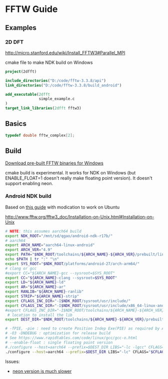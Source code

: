 # FFTW Guide

## Examples

### 2D DFT

http://micro.stanford.edu/wiki/Install_FFTW3#Parallel_MPI

cmake file to make NDK build on Windows
```cmake
project(2dfft)

include_directories("D:/code/fftw-3.3.8/api")
link_directories("D:/code/fftw-3.3.8/build_android")

add_executable(2dfft
               simple_example.c
)
target_link_libraries(2dfft fftw3)
```


## Basics

```c++
typedef double fftw_complex[2];
```

## Build

[Download pre-built FFTW binaries for Windows](http://www.fftw.org/install/windows.html)

cmake build is experimental. It works for NDK on Windows (but ENABLE_FLOAT=1 doesn't really make floating point version). It doesn't support enabling neon.

### Android NDK build

Based on [this guide](http://rajanyadhar.blogspot.com/2017/06/it-and-fftw-integration-with-android-ndk.html) with modication to work on Ubuntu

http://www.fftw.org/fftw3_doc/Installation-on-Unix.html#Installation-on-Unix

```sh
# NOTE: this assumes aarch64 build
export NDK_ROOT="/mnt/sd/qgao/android-ndk-r17b/"
# aarch64
export ARCH_NAME="aarch64-linux-android"
export ARCH_VER="4.9"
export PATH="$NDK_ROOT/toolchains/${ARCH_NAME}-${ARCH_VER}/prebuilt/linux-x86_64/bin/:$PATH"
echo $PATH | tr ":" "\n"
export SYS_ROOT="$NDK_ROOT/platforms/android-27/arch-arm64/"
# clang or gcc
#export CC="${ARCH_NAME}-gcc --sysroot=$SYS_ROOT"
export CC="${ARCH_NAME}-clang --sysroot=$SYS_ROOT"
export LD="${ARCH_NAME}-ld"
export AR="${ARCH_NAME}-ar"
export RANLIB="${ARCH_NAME}-ranlib"
export STRIP="${ARCH_NAME}-strip"
export CFLAGS_INC_DIR="-I$NDK_ROOT/sysroot/usr/include/"
export CFLAGS_INC_DIR="-I$NDK_ROOT/sysroot/usr/include/x86_64-linux-android/ $CFLAGS_INC_DIR"
#export CFLAGS_INC_DIR="-I$NDK_ROOT/toolchains/${ARCH_NAME}-${ARCH_VER}/prebuilt/linux-x86_64/lib/gcc/aarch64-linux-android/4.9.x/include/ $CFLAGS_INC_DIR"
 # location to install the lib
export DEST_DIR="$NDK_ROOT/toolchains/${ARCH_NAME}-${ARCH_VER}/prebuilt/linux-x86_64/user/"

# -fPIE, -pie : need to create Position Indep Exe(PIE) as required by Android 5+ "-mfloat-abi=softfp -mfpu=neon
# -O3 -DNDEBUG : optimization for release build
# See https://www.rapidtables.com/code/linux/gcc/gcc-o.html
# --enable-float : single floating point version
#./configure --host=aarch64 --prefix=$DEST_DIR LIBS="-lc -lgcc" CFLAGS="$CFLAGS_INC_DIR -fPIE" LDFLAGS="-pie" --disable-fortran #--enable-neon 
./configure --host=aarch64 --prefix=$DEST_DIR LIBS="-lc" CFLAGS="$CFLAGS_INC_DIR -fPIE" LDFLAGS="-pie" --disable-fortran
```

Issues: 
- [neon version is much slower](https://github.com/FFTW/fftw3/issues/129)
